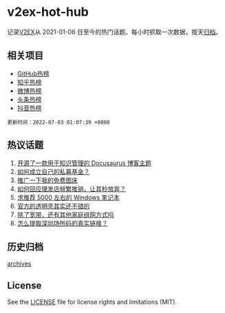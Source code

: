 # v2ex-hot-hub

 记录[V2EX](https://www.v2ex.com/)从 2021-01-06 日至今的热门话题。每小时抓取一次数据，按天[归档](archives)。
 
 ## 相关项目

- [GitHub热榜](https://github.com/snaildev/github-hot-hub)
- [知乎热榜](https://github.com/snaildev/zhihu-hot-hub)
- [微博热榜](https://github.com/snaildev/weibo-hot-hub)
- [头条热榜](https://github.com/snaildev/toutiao-hot-hub)
- [抖音热榜](https://github.com/snaildev/douyin-hot-hub)


 `更新时间：2022-07-03 01:07:39 +0800`

## 热议话题

1. [开源了一款用于知识管理的 Docusaurus 博客主题](https://www.v2ex.com/t/863618)
1. [如何成立自己的私募基金？](https://www.v2ex.com/t/863554)
1. [推广一下我的免费图床](https://www.v2ex.com/t/863571)
1. [如何回应理发店频繁推销，让其秒放弃？](https://www.v2ex.com/t/863606)
1. [求推荐 5000 左右的 Windows 笔记本](https://www.v2ex.com/t/863572)
1. [官方的透明壳其实还不错的](https://www.v2ex.com/t/863609)
1. [除了宽带，还有其他家庭组网方式吗](https://www.v2ex.com/t/863596)
1. [怎么提取深圳场所码的真实链接？](https://www.v2ex.com/t/863661)

## 历史归档

[archives](archives)

## License

See the [LICENSE](LICENSE) file for license rights and limitations (MIT).
